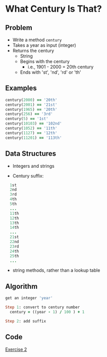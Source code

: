 # What Century Is That?

## Problem

- Write a method `century`
- Takes a year as input (integer)
- Returns the century
  - String
  - Begins with the century
    - i.e., 1901 - 2000 = 20th century
  - Ends with 'st', 'nd', 'rd' or 'th'

## Examples
```ruby
century(2000) == '20th'
century(2001) == '21st'
century(1965) == '20th'
century(256) == '3rd'
century(5) == '1st'
century(10103) == '102nd'
century(1052) == '11th'
century(1127) == '12th'
century(11201) == '113th'
```
## Data Structures
- Integers and strings

- Century suffix:
```ruby
  1st
  2nd
  3rd
  4th
  5th
  ...
  11th
  12th
  13th
  14th
  ...
  21st
  22nd
  23rd
  24th
  25th
  ...
  ```
- string methods, rather than a lookup table

## Algorithm

```ruby
get an integer 'year'

Step 1: convert to century number
  century = ((year - 1) / 100 ) + 1

Step 2: add suffix
```

## Code
[Exercise 2](/exercise_2.rb)